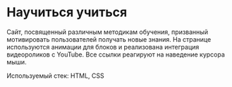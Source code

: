 # Научиться учиться

Сайт, посвященный различным методикам обучения, призванный мотивировать пользователей получать новые знания.
На странице используются анимации для блоков и реализована интеграция видеороликов с YouTube. Все ссылки реагируют на наведение курсора мыши.

Используемый стек: HTML, CSS
